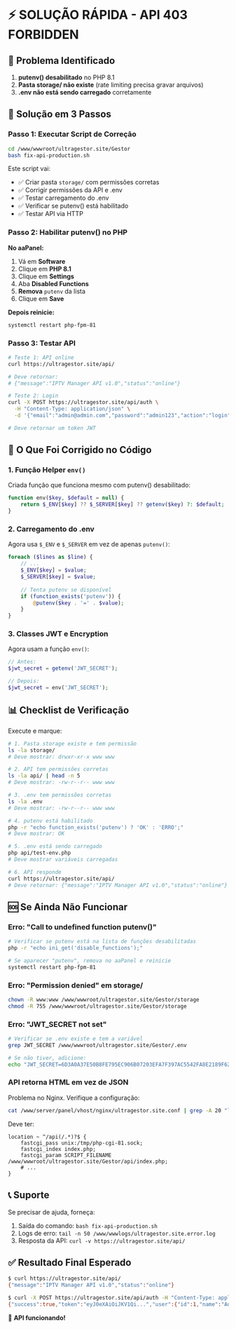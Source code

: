 # ⚡ SOLUÇÃO RÁPIDA - API 403 FORBIDDEN

## 🎯 Problema Identificado

1. **putenv() desabilitado** no PHP 8.1
2. **Pasta storage/ não existe** (rate limiting precisa gravar arquivos)
3. **.env não está sendo carregado** corretamente

## 🚀 Solução em 3 Passos

### Passo 1: Executar Script de Correção

```bash
cd /www/wwwroot/ultragestor.site/Gestor
bash fix-api-production.sh
```

Este script vai:
- ✅ Criar pasta `storage/` com permissões corretas
- ✅ Corrigir permissões da API e .env
- ✅ Testar carregamento do .env
- ✅ Verificar se putenv() está habilitado
- ✅ Testar API via HTTP

### Passo 2: Habilitar putenv() no PHP

**No aaPanel:**

1. Vá em **Software**
2. Clique em **PHP 8.1**
3. Clique em **Settings**
4. Aba **Disabled Functions**
5. **Remova** `putenv` da lista
6. Clique em **Save**

**Depois reinicie:**

```bash
systemctl restart php-fpm-81
```

### Passo 3: Testar API

```bash
# Teste 1: API online
curl https://ultragestor.site/api/

# Deve retornar:
# {"message":"IPTV Manager API v1.0","status":"online"}

# Teste 2: Login
curl -X POST https://ultragestor.site/api/auth \
  -H "Content-Type: application/json" \
  -d '{"email":"admin@admin.com","password":"admin123","action":"login"}'

# Deve retornar um token JWT
```

## 🔧 O Que Foi Corrigido no Código

### 1. Função Helper `env()`

Criada função que funciona mesmo com putenv() desabilitado:

```php
function env($key, $default = null) {
    return $_ENV[$key] ?? $_SERVER[$key] ?? getenv($key) ?: $default;
}
```

### 2. Carregamento do .env

Agora usa `$_ENV` e `$_SERVER` em vez de apenas `putenv()`:

```php
foreach ($lines as $line) {
    // ...
    $_ENV[$key] = $value;
    $_SERVER[$key] = $value;
    
    // Tenta putenv se disponível
    if (function_exists('putenv')) {
        @putenv($key . '=' . $value);
    }
}
```

### 3. Classes JWT e Encryption

Agora usam a função `env()`:

```php
// Antes:
$jwt_secret = getenv('JWT_SECRET');

// Depois:
$jwt_secret = env('JWT_SECRET');
```

## 📊 Checklist de Verificação

Execute e marque:

```bash
# 1. Pasta storage existe e tem permissão
ls -la storage/
# Deve mostrar: drwxr-xr-x www www

# 2. API tem permissões corretas
ls -la api/ | head -n 5
# Deve mostrar: -rw-r--r-- www www

# 3. .env tem permissões corretas
ls -la .env
# Deve mostrar: -rw-r--r-- www www

# 4. putenv está habilitado
php -r "echo function_exists('putenv') ? 'OK' : 'ERRO';"
# Deve mostrar: OK

# 5. .env está sendo carregado
php api/test-env.php
# Deve mostrar variáveis carregadas

# 6. API responde
curl https://ultragestor.site/api/
# Deve retornar: {"message":"IPTV Manager API v1.0","status":"online"}
```

## 🆘 Se Ainda Não Funcionar

### Erro: "Call to undefined function putenv()"

```bash
# Verificar se putenv está na lista de funções desabilitadas
php -r "echo ini_get('disable_functions');"

# Se aparecer "putenv", remova no aaPanel e reinicie
systemctl restart php-fpm-81
```

### Erro: "Permission denied" em storage/

```bash
chown -R www:www /www/wwwroot/ultragestor.site/Gestor/storage
chmod -R 755 /www/wwwroot/ultragestor.site/Gestor/storage
```

### Erro: "JWT_SECRET not set"

```bash
# Verificar se .env existe e tem a variável
grep JWT_SECRET /www/wwwroot/ultragestor.site/Gestor/.env

# Se não tiver, adicione:
echo "JWT_SECRET=6D3A0A37E50B8FE795EC906B07203EFA7F397AC5542FA8E2189F62924410D27E" >> .env
```

### API retorna HTML em vez de JSON

Problema no Nginx. Verifique a configuração:

```bash
cat /www/server/panel/vhost/nginx/ultragestor.site.conf | grep -A 20 "location /api"
```

Deve ter:

```nginx
location ~ ^/api(/.*)?$ {
    fastcgi_pass unix:/tmp/php-cgi-81.sock;
    fastcgi_index index.php;
    fastcgi_param SCRIPT_FILENAME /www/wwwroot/ultragestor.site/Gestor/api/index.php;
    # ...
}
```

## 📞 Suporte

Se precisar de ajuda, forneça:

1. Saída do comando: `bash fix-api-production.sh`
2. Logs de erro: `tail -n 50 /www/wwwlogs/ultragestor.site.error.log`
3. Resposta da API: `curl -v https://ultragestor.site/api/`

## ✅ Resultado Final Esperado

```bash
$ curl https://ultragestor.site/api/
{"message":"IPTV Manager API v1.0","status":"online"}

$ curl -X POST https://ultragestor.site/api/auth -H "Content-Type: application/json" -d '{"email":"admin@admin.com","password":"admin123","action":"login"}'
{"success":true,"token":"eyJ0eXAiOiJKV1Qi...","user":{"id":1,"name":"Admin",...}}
```

🎉 **API funcionando!**
